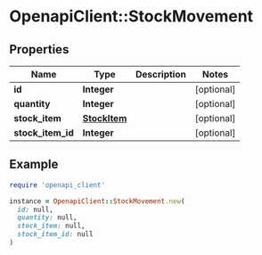 # OpenapiClient::StockMovement

## Properties

| Name | Type | Description | Notes |
| ---- | ---- | ----------- | ----- |
| **id** | **Integer** |  | [optional] |
| **quantity** | **Integer** |  | [optional] |
| **stock_item** | [**StockItem**](StockItem.md) |  | [optional] |
| **stock_item_id** | **Integer** |  | [optional] |

## Example

```ruby
require 'openapi_client'

instance = OpenapiClient::StockMovement.new(
  id: null,
  quantity: null,
  stock_item: null,
  stock_item_id: null
)
```

